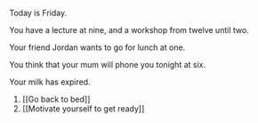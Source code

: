 Today is Friday.

You have a lecture at nine, and a workshop from twelve until two.

Your friend Jordan wants to go for lunch at one.

You think that your mum will phone you tonight at six.

Your milk has expired.

1. [[Go back to bed]]
2. [[Motivate yourself to get ready]]